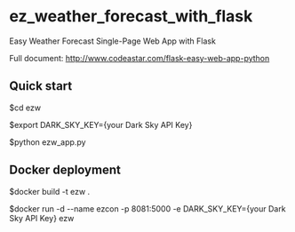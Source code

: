 # ez_weather_forecast_with_flask
Easy Weather Forecast Single-Page Web App with Flask

Full document: 
http://www.codeastar.com/flask-easy-web-app-python

## Quick start
$cd ezw

$export DARK_SKY_KEY={your Dark Sky API Key}

$python ezw_app.py  

## Docker deployment
$docker build -t ezw .

$docker run -d --name ezcon -p 8081:5000 -e DARK_SKY_KEY={your Dark Sky API Key} ezw

